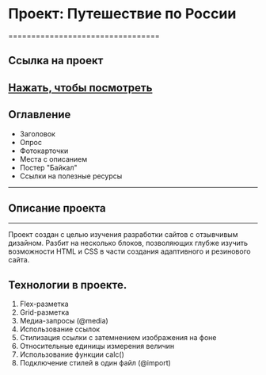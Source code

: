 # Проект: Путешествие по России
=================================
## Ссылка на проект
[Нажать, чтобы посмотреть](https://catintoner.github.io/russian-travel/ "Путешествие по России")
----------------------------------
## Оглавление
* Заголовок
* Опрос
* Фотокарточки
* Места с описанием
* Постер "Байкал"
* Ссылки на полезные ресурсы
-----------------------------------

## Описание проекта
----
Проект создан с целью изучения разработки сайтов с отзывчивым дизайном.  Разбит на несколько блоков, позволяющих глубже изучить
возможности HTML и CSS в части создания адаптивного и резинового сайта.

## Технологии в проекте.
1. Flex-разметка
2. Grid-разметка
3. Медиа-запросы (@media)
4. Использование ссылок
5. Стилизация ссылки с затемнением изображения на фоне
6. Относительные единицы измерения величин
7. Использование функции calc()
8. Подключение стилей в один файл (@import)
